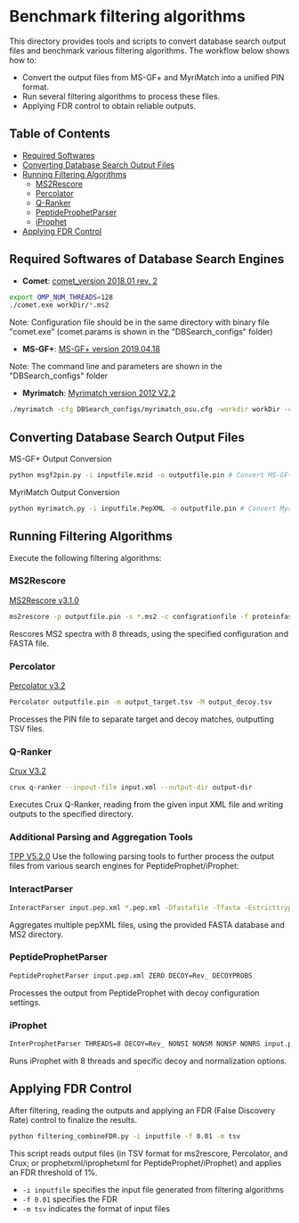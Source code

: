 # Benchmark filtering algorithms
This directory provides tools and scripts to convert database search output files and benchmark various filtering algorithms. The workflow below shows how to:
  * Convert the output files from MS-GF+ and MyriMatch into a unified PIN format.
  * Run several filtering algorithms to process these files.
  * Applying FDR control to obtain reliable outputs.

## Table of Contents
- [Required Softwares](#required-softwares-of-database-search-engines)
- [Converting Database Search Output Files](#converting-database-search-output-files)
- [Running Filtering Algorithms](#running-filtering-algorithms)
  - [MS2Rescore](#MS2Rescore )
  - [Percolator](#Percolator)
  - [Q-Ranker ](#Q-Ranker)
  - [PeptideProphetParser](#PeptideProphetParser)
  - [iProphet](#iProphet)
- [Applying FDR Control](#applying-fdr-control)

## Required Softwares of Database Search Engines
* **Comet**: [comet_version 2018.01 rev. 2](https://sourceforge.net/projects/comet-ms/files/)
```bash
export OMP_NUM_THREADS=128
./comet.exe workDir/*.ms2
```
Note: Configuration file should be in the same directory with binary file "comet.exe" (comet.params is shown in the "DBSearch_configs" folder)
* **MS-GF+**: [MS-GF+ version 2019.04.18](https://github.com/MSGFPlus/msgfplus/releases?page=2)

Note: The command line and parameters are shown in the "DBSearch_configs" folder
* **Myrimatch**: [Myrimatch version 2012 V2.2](https://toolshed.g2.bx.psu.edu/repository?repository_id=56435341be559b83&changeset_revision=10c31f39528d)
```bash
./myrimatch -cfg DBSearch_configs/myrimatch_osu.cfg -workdir workDir -cpus 128 workDir/*.ms2
```

## Converting Database Search Output Files
MS-GF+ Output Conversion
```bash
python msgf2pin.py -i inputfile.mzid -o outputfile.pin # Convert MS-GF+ mzIdentML file to PIN format
```
MyriMatch Output Conversion
```bash
python myrimatch.py -i inputfile.PepXML -o outputfile.pin # Convert MyriMatch pepXML file to PIN format
```
## Running Filtering Algorithms
Execute the following filtering algorithms:
### MS2Rescore 
[MS2Rescore v3.1.0](https://github.com/compomics/ms2rescore/releases)
```bash
ms2rescore -p outputfile.pin -s *.ms2 -c configrationfile -f proteinfastafile -n 8
```
Rescores MS2 spectra with 8 threads, using the specified configuration and FASTA file.

### Percolator
[Percolator v3.2](https://github.com/percolator/percolator/releases?page=2)
```bash 
Percolator outputfile.pin -m output_target.tsv -M output_decoy.tsv
```
Processes the PIN file to separate target and decoy matches, outputting TSV files.
### Q-Ranker 
[Crux V3.2](https://crux.ms/download.html) 
```bash
crux q-ranker --inpout-file input.xml --output-dir output-dir
```
Executes Crux Q-Ranker, reading from the given input XML file and writing outputs to the specified directory.
### Additional Parsing and Aggregation Tools
[TPP V5.2.0](http://tools.proteomecenter.org/wiki/index.php?title=Software:TPP)
Use the following parsing tools to further process the output files from various search engines for PeptideProphet/iProphet:
### InteractParser
```bash
InteractParser input.pep.xml *.pep.xml -Dfastafile -Tfasta -Estricttrypsin -a/ms2_dir/
```
Aggregates multiple pepXML files, using the provided FASTA database and MS2 directory.
### PeptideProphetParser
```bash
PeptideProphetParser input.pep.xml ZERO DECOY=Rev_ DECOYPROBS
```
Processes the output from PeptideProphet with decoy configuration settings.
### iProphet
```bash
InterProphetParser THREADS=8 DECOY=Rev_ NONSI NONSM NONSP NONRS input.pep.xml iProphet.pep.xml
```
Runs iProphet with 8 threads and specific decoy and normalization options.

## Applying FDR Control
After filtering, reading the outputs and applying an FDR (False Discovery Rate) control to finalize the results.

```bash
python filtering_combineFDR.py -i inputfile -f 0.01 -m tsv 
```
This script reads output files (in TSV format for ms2rescore, Percolator, and Crux; or prophetxml/iprophetxml for PeptideProphet/iProphet) and applies an FDR threshold of 1%.
* `-i inputfile` specifies the input file generated from filtering algorithms
* `-f 0.01` specifies the FDR
* `-m tsv` indicates the format of input files
